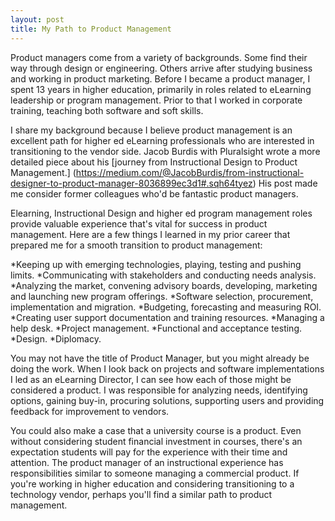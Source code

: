 ```yaml
---
layout: post
title: My Path to Product Management
---
```

Product managers come from a variety of backgrounds. Some find their way through design or engineering. Others arrive after studying business and working in product marketing. Before I became a product manager, I spent 13 years in higher education, primarily in roles related to eLearning leadership or program management. Prior to that I worked in corporate training, teaching both software and soft skills.

I share my background because I believe product management is an excellent path for higher ed eLearning professionals who are interested in transitioning to the vendor side. Jacob Burdis with Pluralsight wrote a more detailed piece about his [journey from Instructional Design to Product Management.] (https://medium.com/@JacobBurdis/from-instructional-designer-to-product-manager-8036899ec3d1#.sqh64tyez) His post made me consider former colleagues who'd be fantastic product managers.

Elearning, Instructional Design and higher ed program management roles provide valuable experience that's vital for success in product management. Here are a few things I learned in my prior career that prepared me for a smooth transition to product management:

*Keeping up with emerging technologies, playing, testing and pushing limits.
*Communicating with stakeholders and conducting needs analysis.
*Analyzing the market, convening advisory boards, developing, marketing and launching new program offerings.
*Software selection, procurement, implementation and migration.
*Budgeting, forecasting and measuring ROI.
*Creating user support documentation and training resources.
*Managing a help desk.
*Project management.
*Functional and acceptance testing.
*Design.
*Diplomacy.

You may not have the title of Product Manager, but you might already be doing the work. When I look back on projects and software implementations I led as an eLearning Director, I can see how each of those might be considered a product. I was responsible for analyzing needs, identifying options, gaining buy-in, procuring solutions, supporting users and providing feedback for improvement to vendors.

You could also make a case that a university course is a product. Even without considering student financial investment in courses, there's an expectation students will pay for the experience with their time and attention. The product manager of an instructional experience has responsibilities similar to someone managing a commercial product. If you're working in higher education and considering transitioning to a technology vendor, perhaps you'll find a similar path to product management.
